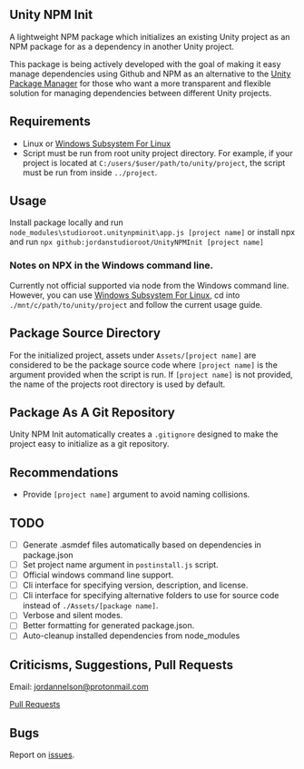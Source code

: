 ## Unity NPM Init
A lightweight NPM package which initializes an existing Unity project as an NPM package for as a dependency in another Unity project.

This package is being actively developed with the goal of making it easy manage dependencies using Github and NPM as an alternative to the [Unity Package Manager](https://docs.unity3d.com/Packages/com.unity.package-manager-ui@1.8/manual/index.html) for those who want a more transparent and flexible solution for managing dependencies between different Unity projects.

## Requirements
- Linux or [Windows Subsystem For Linux](https://docs.microsoft.com/en-us/windows/wsl/install-win10)
- Script must be run from root unity project directory. For example, if your project is located at `C:/users/$user/path/to/unity/project`, the script must be run from inside `../project`.

## Usage
Install package locally and run `node_modules\studioroot.unitynpminit\app.js [project name]` or install npx and run `npx github:jordanstudioroot/UnityNPMInit [project name]`

### Notes on NPX in the Windows command line.
Currently not official supported via node from the Windows command line. However, you can use [Windows Subsystem For Linux](https://docs.microsoft.com/en-us/windows/wsl/install-win10), cd into `./mnt/c/path/to/unity/project` and follow the current usage guide.

## Package Source Directory
For the initialized project, assets under `Assets/[project name]` are considered to be the package source code where `[project name]` is the argument provided when the script is run. If `[project name]` is not provided, the name of the projects root directory is used by default.


## Package As A Git Repository
Unity NPM Init automatically creates a `.gitignore` designed to make the project easy to initialize as a git repository.

## Recommendations
- Provide `[project name]` argument to avoid naming collisions.

## TODO
- [ ] Generate .asmdef files automatically based on dependencies in package.json
- [ ] Set project name argument in `postinstall.js` script.
- [ ] Official windows command line support.
- [ ] Cli interface for specifying version, description, and license.
- [ ] Cli interface for specifying alternative folders to use for source code instead of `./Assets/[package name]`.
- [ ] Verbose and silent modes.
- [ ] Better formatting for generated package.json.
- [ ] Auto-cleanup installed dependencies from node_modules

## Criticisms, Suggestions, Pull Requests
Email: [jordannelson@protonmail.com](mailto:jordannelson@protonmail.com)

[Pull Requests](https://github.com/jordanstudioroot/UnityNPMInit/pulls)

## Bugs
Report on [issues](https://github.com/jordanstudioroot/UnityNPMInit/issues).
